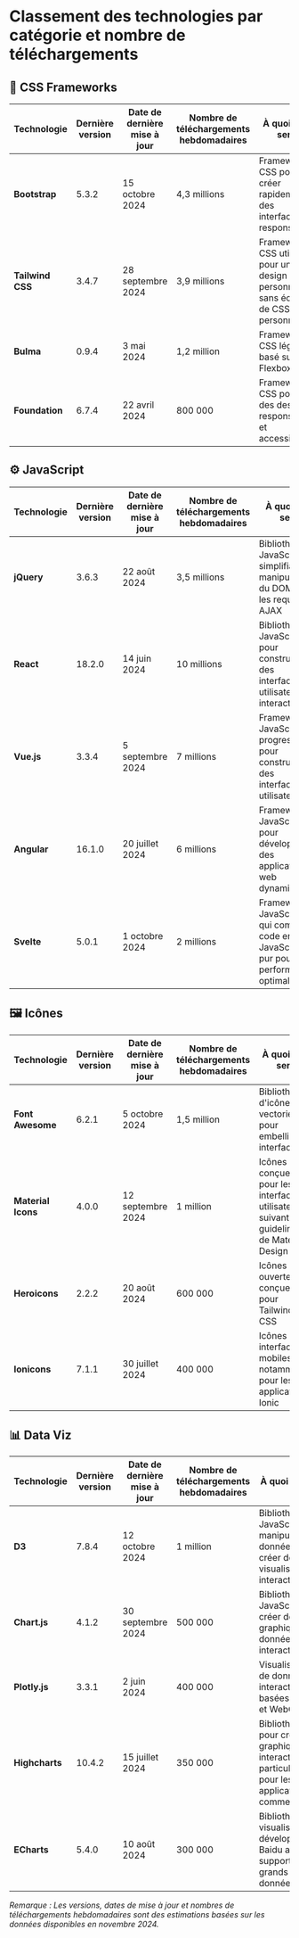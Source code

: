 # Classement des technologies par catégorie et nombre de téléchargements

## 🎨 CSS Frameworks

| Technologie           | Dernière version | Date de dernière mise à jour | Nombre de téléchargements hebdomadaires | À quoi elle sert                                                                                     | Pourquoi l'utiliser                                | Quand l'utiliser                                   |
|-----------------------|------------------|------------------------------|-----------------------------------------|------------------------------------------------------------------------------------------------------|----------------------------------------------------|----------------------------------------------------|
| **Bootstrap**         | 5.3.2            | 15 octobre 2024              | 4,3 millions                            | Framework CSS pour créer rapidement des interfaces responsives                                       | Facilite la création de design responsive          | Projets nécessitant une interface standardisée     |
| **Tailwind CSS**      | 3.4.7            | 28 septembre 2024            | 3,9 millions                            | Framework CSS utilitaire pour un design personnalisé sans écrire de CSS personnalisé                 | Design sur-mesure avec moins de classes            | Projets nécessitant un style unique et modulable   |
| **Bulma**             | 0.9.4            | 3 mai 2024                   | 1,2 million                             | Framework CSS léger basé sur Flexbox                                                               | Simple et facile à utiliser                        | Applications nécessitant un design minimaliste     |
| **Foundation**        | 6.7.4            | 22 avril 2024                | 800 000                                 | Framework CSS pour des designs responsive et accessibles                                             | Hautement personnalisable                           | Projets nécessitant une personnalisation poussée   |

## ⚙️ JavaScript

| Technologie           | Dernière version | Date de dernière mise à jour | Nombre de téléchargements hebdomadaires | À quoi elle sert                                                                                     | Pourquoi l'utiliser                                | Quand l'utiliser                                   |
|-----------------------|------------------|------------------------------|-----------------------------------------|------------------------------------------------------------------------------------------------------|----------------------------------------------------|----------------------------------------------------|
| **jQuery**            | 3.6.3            | 22 août 2024                 | 3,5 millions                            | Bibliothèque JavaScript simplifiant les manipulations du DOM et les requêtes AJAX                    | Réduit la complexité du code JavaScript            | Anciens projets ou pour des effets simples         |
| **React**             | 18.2.0           | 14 juin 2024                 | 10 millions                             | Bibliothèque JavaScript pour construire des interfaces utilisateur interactives                      | Composants réutilisables et gestion efficace de l'état | Applications web modernes et dynamiques           |
| **Vue.js**            | 3.3.4            | 5 septembre 2024             | 7 millions                              | Framework JavaScript progressif pour construire des interfaces utilisateur                           | Facilité d'intégration et courbe d'apprentissage douce | Projets nécessitant une intégration progressive    |
| **Angular**           | 16.1.0           | 20 juillet 2024              | 6 millions                              | Framework JavaScript pour développer des applications web dynamiques                                 | Structure solide et support de TypeScript          | Applications d'entreprise à grande échelle        |
| **Svelte**            | 5.0.1            | 1 octobre 2024               | 2 millions                              | Framework JavaScript qui compile le code en JavaScript pur pour des performances optimales           | Applications rapides et légères                    | Projets nécessitant une performance maximale       |

## 🖼️ Icônes

| Technologie           | Dernière version | Date de dernière mise à jour | Nombre de téléchargements hebdomadaires | À quoi elle sert                                                                                     | Pourquoi l'utiliser                                | Quand l'utiliser                                   |
|-----------------------|------------------|------------------------------|-----------------------------------------|------------------------------------------------------------------------------------------------------|----------------------------------------------------|----------------------------------------------------|
| **Font Awesome**      | 6.2.1            | 5 octobre 2024               | 1,5 million                             | Bibliothèque d'icônes vectorielles pour embellir les interfaces                                      | Facilité d'intégration d'icônes                    | Quand des icônes légères sont requises             |
| **Material Icons**    | 4.0.0            | 12 septembre 2024            | 1 million                               | Icônes conçues pour les interfaces utilisateur suivant les guidelines de Material Design             | Design cohérent avec le style Material             | Projets suivant les principes de Material Design   |
| **Heroicons**         | 2.2.2            | 20 août 2024                 | 600 000                                 | Icônes SVG ouvertes conçues pour Tailwind CSS                                                       | Simplicité et intégration avec Tailwind CSS        | Projets utilisant Tailwind CSS                     |
| **Ionicons**          | 7.1.1            | 30 juillet 2024              | 400 000                                 | Icônes pour interfaces mobiles, notamment pour les applications Ionic                                | Icônes optimisées pour mobile                      | Applications mobiles, en particulier sur Ionic     |

## 📊 Data Viz

| Technologie           | Dernière version | Date de dernière mise à jour | Nombre de téléchargements hebdomadaires | À quoi elle sert                                                                                     | Pourquoi l'utiliser                                | Quand l'utiliser                                   |
|-----------------------|------------------|------------------------------|-----------------------------------------|------------------------------------------------------------------------------------------------------|----------------------------------------------------|----------------------------------------------------|
| **D3**                | 7.8.4            | 12 octobre 2024              | 1 million                               | Bibliothèque JavaScript pour manipuler les données et créer des visualisations interactives          | Contrôle avancé des visualisations de données      | Projets de visualisation de données complexes      |
| **Chart.js**          | 4.1.2            | 30 septembre 2024            | 500 000                                 | Bibliothèque JavaScript pour créer des graphiques de données interactifs                             | Visualisation simple et rapide de données          | Visualisations simples et interactives             |
| **Plotly.js**         | 3.3.1            | 2 juin 2024                  | 400 000                                 | Visualisations de données interactives, basées sur D3 et WebGL                                       | Création de graphiques 3D et analytiques           | Projets de data science et d'analyse de données    |
| **Highcharts**        | 10.4.2           | 15 juillet 2024              | 350 000                                 | Bibliothèque pour créer des graphiques interactifs, particulièrement pour les applications commerciales | Prêt à l'emploi et personnalisable                | Applications commerciales nécessitant des graphes détaillés |
| **ECharts**           | 5.4.0            | 10 août 2024                 | 300 000                                 | Bibliothèque de visualisation développée par Baidu avec support pour de grands jeux de données       | Optimisé pour les grandes données                  | Projets de visualisation de données volumineuses   |

*Remarque : Les versions, dates de mise à jour et nombres de téléchargements hebdomadaires sont des estimations basées sur les données disponibles en novembre 2024.*
